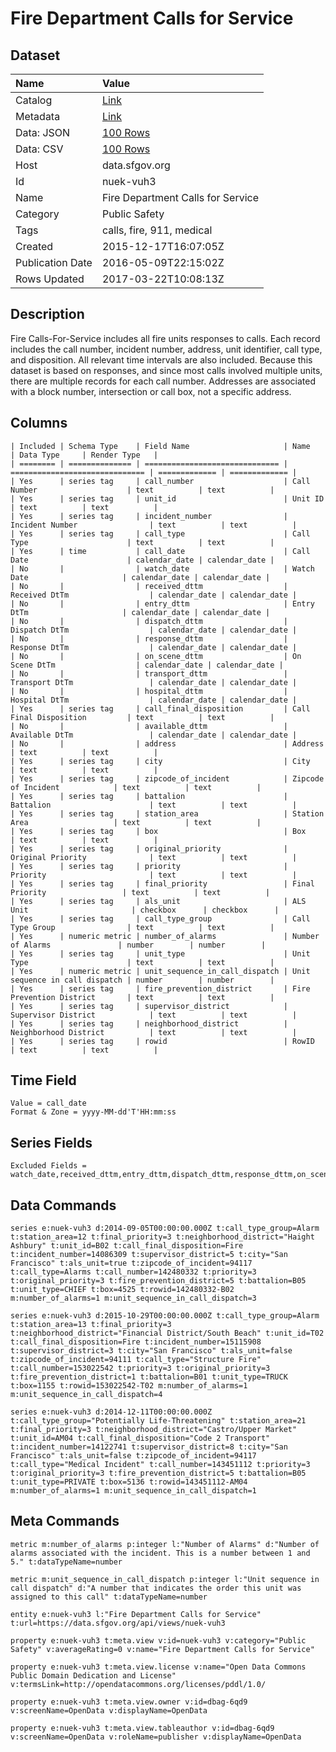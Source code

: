 # Fire Department Calls for Service

## Dataset

| Name | Value |
| :--- | :---- |
| Catalog | [Link](https://catalog.data.gov/dataset/fire-department-calls-for-service) |
| Metadata | [Link](https://data.sfgov.org/api/views/nuek-vuh3) |
| Data: JSON | [100 Rows](https://data.sfgov.org/api/views/nuek-vuh3/rows.json?max_rows=100) |
| Data: CSV | [100 Rows](https://data.sfgov.org/api/views/nuek-vuh3/rows.csv?max_rows=100) |
| Host | data.sfgov.org |
| Id | nuek-vuh3 |
| Name | Fire Department Calls for Service |
| Category | Public Safety |
| Tags | calls, fire, 911, medical |
| Created | 2015-12-17T16:07:05Z |
| Publication Date | 2016-05-09T22:15:02Z |
| Rows Updated | 2017-03-22T10:08:13Z |

## Description

Fire Calls-For-Service includes all fire units responses to calls. Each record includes the call number, incident number, address, unit identifier, call type, and disposition. All relevant time intervals are also included. Because this dataset is based on responses, and since most calls involved multiple units, there are multiple records for each call number. Addresses are associated with a block number, intersection or call box, not a specific address.

## Columns

```ls
| Included | Schema Type    | Field Name                     | Name                           | Data Type     | Render Type   |
| ======== | ============== | ============================== | ============================== | ============= | ============= |
| Yes      | series tag     | call_number                    | Call Number                    | text          | text          |
| Yes      | series tag     | unit_id                        | Unit ID                        | text          | text          |
| Yes      | series tag     | incident_number                | Incident Number                | text          | text          |
| Yes      | series tag     | call_type                      | Call Type                      | text          | text          |
| Yes      | time           | call_date                      | Call Date                      | calendar_date | calendar_date |
| No       |                | watch_date                     | Watch Date                     | calendar_date | calendar_date |
| No       |                | received_dttm                  | Received DtTm                  | calendar_date | calendar_date |
| No       |                | entry_dttm                     | Entry DtTm                     | calendar_date | calendar_date |
| No       |                | dispatch_dttm                  | Dispatch DtTm                  | calendar_date | calendar_date |
| No       |                | response_dttm                  | Response DtTm                  | calendar_date | calendar_date |
| No       |                | on_scene_dttm                  | On Scene DtTm                  | calendar_date | calendar_date |
| No       |                | transport_dttm                 | Transport DtTm                 | calendar_date | calendar_date |
| No       |                | hospital_dttm                  | Hospital DtTm                  | calendar_date | calendar_date |
| Yes      | series tag     | call_final_disposition         | Call Final Disposition         | text          | text          |
| No       |                | available_dttm                 | Available DtTm                 | calendar_date | calendar_date |
| No       |                | address                        | Address                        | text          | text          |
| Yes      | series tag     | city                           | City                           | text          | text          |
| Yes      | series tag     | zipcode_of_incident            | Zipcode of Incident            | text          | text          |
| Yes      | series tag     | battalion                      | Battalion                      | text          | text          |
| Yes      | series tag     | station_area                   | Station Area                   | text          | text          |
| Yes      | series tag     | box                            | Box                            | text          | text          |
| Yes      | series tag     | original_priority              | Original Priority              | text          | text          |
| Yes      | series tag     | priority                       | Priority                       | text          | text          |
| Yes      | series tag     | final_priority                 | Final Priority                 | text          | text          |
| Yes      | series tag     | als_unit                       | ALS Unit                       | checkbox      | checkbox      |
| Yes      | series tag     | call_type_group                | Call Type Group                | text          | text          |
| Yes      | numeric metric | number_of_alarms               | Number of Alarms               | number        | number        |
| Yes      | series tag     | unit_type                      | Unit Type                      | text          | text          |
| Yes      | numeric metric | unit_sequence_in_call_dispatch | Unit sequence in call dispatch | number        | number        |
| Yes      | series tag     | fire_prevention_district       | Fire Prevention District       | text          | text          |
| Yes      | series tag     | supervisor_district            | Supervisor District            | text          | text          |
| Yes      | series tag     | neighborhood_district          | Neighborhood District          | text          | text          |
| Yes      | series tag     | rowid                          | RowID                          | text          | text          |
```

## Time Field

```ls
Value = call_date
Format & Zone = yyyy-MM-dd'T'HH:mm:ss
```

## Series Fields

```ls
Excluded Fields = watch_date,received_dttm,entry_dttm,dispatch_dttm,response_dttm,on_scene_dttm,transport_dttm,hospital_dttm,available_dttm,address
```

## Data Commands

```ls
series e:nuek-vuh3 d:2014-09-05T00:00:00.000Z t:call_type_group=Alarm t:station_area=12 t:final_priority=3 t:neighborhood_district="Haight Ashbury" t:unit_id=B02 t:call_final_disposition=Fire t:incident_number=14086309 t:supervisor_district=5 t:city="San Francisco" t:als_unit=true t:zipcode_of_incident=94117 t:call_type=Alarms t:call_number=142480332 t:priority=3 t:original_priority=3 t:fire_prevention_district=5 t:battalion=B05 t:unit_type=CHIEF t:box=4525 t:rowid=142480332-B02 m:number_of_alarms=1 m:unit_sequence_in_call_dispatch=3

series e:nuek-vuh3 d:2015-10-29T00:00:00.000Z t:call_type_group=Alarm t:station_area=13 t:final_priority=3 t:neighborhood_district="Financial District/South Beach" t:unit_id=T02 t:call_final_disposition=Fire t:incident_number=15115908 t:supervisor_district=3 t:city="San Francisco" t:als_unit=false t:zipcode_of_incident=94111 t:call_type="Structure Fire" t:call_number=153022542 t:priority=3 t:original_priority=3 t:fire_prevention_district=1 t:battalion=B01 t:unit_type=TRUCK t:box=1155 t:rowid=153022542-T02 m:number_of_alarms=1 m:unit_sequence_in_call_dispatch=4

series e:nuek-vuh3 d:2014-12-11T00:00:00.000Z t:call_type_group="Potentially Life-Threatening" t:station_area=21 t:final_priority=3 t:neighborhood_district="Castro/Upper Market" t:unit_id=AM04 t:call_final_disposition="Code 2 Transport" t:incident_number=14122741 t:supervisor_district=8 t:city="San Francisco" t:als_unit=false t:zipcode_of_incident=94117 t:call_type="Medical Incident" t:call_number=143451112 t:priority=3 t:original_priority=3 t:fire_prevention_district=5 t:battalion=B05 t:unit_type=PRIVATE t:box=5136 t:rowid=143451112-AM04 m:number_of_alarms=1 m:unit_sequence_in_call_dispatch=1
```

## Meta Commands

```ls
metric m:number_of_alarms p:integer l:"Number of Alarms" d:"Number of alarms associated with the incident. This is a number between 1 and 5." t:dataTypeName=number

metric m:unit_sequence_in_call_dispatch p:integer l:"Unit sequence in call dispatch" d:"A number that indicates the order this unit was assigned to this call" t:dataTypeName=number

entity e:nuek-vuh3 l:"Fire Department Calls for Service" t:url=https://data.sfgov.org/api/views/nuek-vuh3

property e:nuek-vuh3 t:meta.view v:id=nuek-vuh3 v:category="Public Safety" v:averageRating=0 v:name="Fire Department Calls for Service"

property e:nuek-vuh3 t:meta.view.license v:name="Open Data Commons Public Domain Dedication and License" v:termsLink=http://opendatacommons.org/licenses/pddl/1.0/

property e:nuek-vuh3 t:meta.view.owner v:id=dbag-6qd9 v:screenName=OpenData v:displayName=OpenData

property e:nuek-vuh3 t:meta.view.tableauthor v:id=dbag-6qd9 v:screenName=OpenData v:roleName=publisher v:displayName=OpenData
```